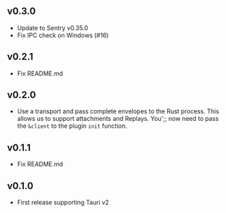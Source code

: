 ## v0.3.0

- Update to Sentry v0.35.0
- Fix IPC check on Windows (#16)

## v0.2.1

- Fix README.md

## v0.2.0

- Use a transport and pass complete envelopes to the Rust process. This allows
  us to support attachments and Replays. You';; now need to pass the `&client`
  to the plugin `init` function.

## v0.1.1

- Fix README.md

## v0.1.0

- First release supporting Tauri v2
